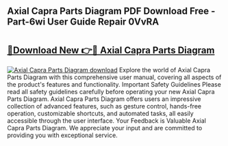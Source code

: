 ## Axial Capra Parts Diagram PDF Download Free - Part-6wi User Guide Repair 0VvRA

# <h2><a href="http://dflqrnr.blite.top/?on=Axial+Capra+Parts+Diagram">🔗Download New 👉🔴 Axial Capra Parts Diagram</a></h2>

[![Axial Capra Parts Diagram download](https://i.imgur.com/lujVjoI.png)](http://dflqrnr.blite.top/?on=Axial+Capra+Parts+Diagram)
Explore the world of Axial Capra Parts Diagram with this comprehensive user manual, covering all aspects of the product's features and functionality. Important Safety Guidelines Please read all safety guidelines carefully before operating your new Axial Capra Parts Diagram. Axial Capra Parts Diagram offers users an impressive collection of advanced features, such as gesture control, hands-free operation, customizable shortcuts, and automated tasks, all easily accessible through the user interface. Your Feedback is Valuable Axial Capra Parts Diagram. We appreciate your input and are committed to providing you with exceptional service.
